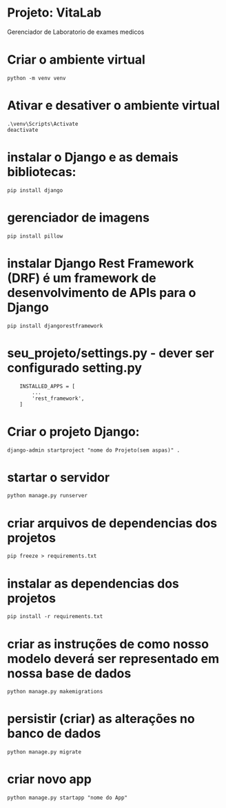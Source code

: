 # Projeto: VitaLab
Gerenciador de Laboratorio de exames medicos

# Criar o ambiente virtual
    python -m venv venv

# Ativar e desativer o ambiente virtual
    .\venv\Scripts\Activate
    deactivate

# instalar o Django e as demais bibliotecas:
    pip install django

# gerenciador de imagens    
    pip install pillow

# instalar Django Rest Framework (DRF) é um framework de desenvolvimento de APIs para o Django
    pip install djangorestframework

# seu_projeto/settings.py - dever ser configurado setting.py
        INSTALLED_APPS = [
            ...
            'rest_framework',
        ]

# Criar o projeto Django:

    django-admin startproject "nome do Projeto(sem aspas)" . 

# startar o servidor
    python manage.py runserver

# criar arquivos de dependencias dos projetos
    pip freeze > requirements.txt

# instalar as dependencias dos projetos
    pip install -r requirements.txt

# criar as instruções de como nosso modelo deverá ser representado em nossa base de dados
    python manage.py makemigrations

# persistir (criar) as alterações no banco de dados
    python manage.py migrate

# criar novo app
    python manage.py startapp "nome do App"

